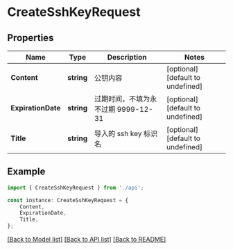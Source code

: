 # CreateSshKeyRequest


## Properties

Name | Type | Description | Notes
------------ | ------------- | ------------- | -------------
**Content** | **string** | 公钥内容 | [optional] [default to undefined]
**ExpirationDate** | **string** | 过期时间，不填为永不过期 9999-12-31 | [optional] [default to undefined]
**Title** | **string** | 导入的 ssh key 标识名 | [optional] [default to undefined]

## Example

```typescript
import { CreateSshKeyRequest } from './api';

const instance: CreateSshKeyRequest = {
    Content,
    ExpirationDate,
    Title,
};
```

[[Back to Model list]](../README.md#documentation-for-models) [[Back to API list]](../README.md#documentation-for-api-endpoints) [[Back to README]](../README.md)
